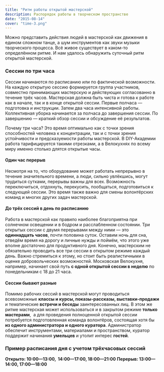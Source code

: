 ```yaml
---
title: "Ритм работы открытой мастерской"
description: Распорядок работы в творческом пространстве
date: "2015-08-14"
cover: "time-3.png"
---
```


Можно представить действия людей в мастерской как движения в едином сложном танце, а шум инструментов как звуки музыки творческого процесса. Всё живое существует в каком-то определённом ритме. И нам удалось обнаружить суточный ритм открытой мастерской.

### Сессии по три часа

Сессии начинаются по расписанию или по фактической возможности. На каждую открытую сессию формируется группа участников, совместно принимающих мастерскую и действующих согласованно в течение трёх часов. Мастерская должна быть чиста и готова к работе как в начале, так и в конце открытой сессии. Первые полчаса — подготовка и инструкции. Затем два часа интенсивной работы. Коллективная уборка начинается за полчаса до завершения сессии. По завершению — краткий обзор сессии и обсуждение её результатов.

Почему три часа? Это время оптимально как с точки зрения способностей человека к концентрации, так и с точки зрения устойчивости и предсказуемости работы мастерской. В DIY-Академии работа тарифицируется такими отрезками, а в Велокухнях по всему миру именно столько длятся открытые часы.

#### Один час перерыв

Несмотря на то, что оборудование может работать непрерывно в течение значительного времени, а люди, сильно увлёкшись, могут трудиться сутками, перерывы важны для всех. Возможность переключиться, отдохнуть, перекусить, пообщаться, подготовиться к следующей сессии. Это время также важно для смены волонтёрских команд и многих других задач мастерской.

#### До трёх сессий в день по расписанию

Работа в мастерской как правило наиболее благоприятна при солнечном освещении и в бодром и расслабленном состоянии. Три открытых сессии с двумя перерывами между ними — это **одиннадцать часов**, почти половина суток. Оставим ночь для сна, отведём время на дорогу и личные нужды и поймём, что этого уже вполне достаточно для продуктивного дня. Конечно, мастерским не обязательно проводить все три сессии в открытом режиме каждый день. Важно стремиться к этому, но стоит быть реалистичными в оценке добровольческих возможностей. Московская Велокухня, например, начинает свой путь **с одной открытой сессии в неделю** по понедельникам с 18 до 21 часа.

#### Сессии бывают разные

Помимо рабочих сессий в мастерской могут проводиться всевозможные **классы и курсы, показы-рассказы, выставки-продажи** и тематические **встречи и беседы** заинтересованных лиц. В этом же ритме мастерская может использоваться и в закрытом режиме **только мастерами**,  а для проведения полноценной открытой сессии потребуется подготовленная команда волонтёров, состоящая хотя бы **из одного администратора и одного куратора**. Администратор обеспечит инструментами, материалами и пространством, куратор поддержит начинания **умельцев** и утолит интерес **гостей**.

### Пример расписания дня с учетом трёхчасовых сессий

**Открыто: 10:00—13:00,  14:00—17:00, 18:00—21:00** **Перерыв: 13:00—14:00, 17:00—18:00**
